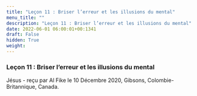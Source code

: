```yaml
---
title: "Leçon 11 : Briser l’erreur et les illusions du mental"
menu_title: ""
description: "Leçon 11 : Briser l’erreur et les illusions du mental"
date: 2022-06-01 06:00:01+00:1341
draft: False
hidden: True
weight:
---
```

### Leçon 11 : Briser l’erreur et les illusions du mental

Jésus - reçu par Al Fike le 10 Décembre 2020, Gibsons, Colombie-Britannique, Canada.




